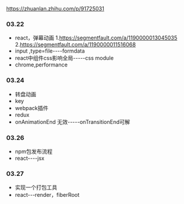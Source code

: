 https://zhuanlan.zhihu.com/p/91725031

### 03.22
+ react，弹幕动画
1.https://segmentfault.com/a/1190000013045035
2.https://segmentfault.com/a/1190000011516068
+ input ,type=file----formdata
+ react中组件css影响全局-----css module
+ chrome,performance

### 03.24
+ 转盘动画
+ key
+ webpack插件
+ redux
+ onAnimationEnd 无效-----onTransitionEnd可解

### 03.26
+ npm包发布流程
+ react----jsx

### 03.27
+ 实现一个打包工具
+ react---render，fiberRoot